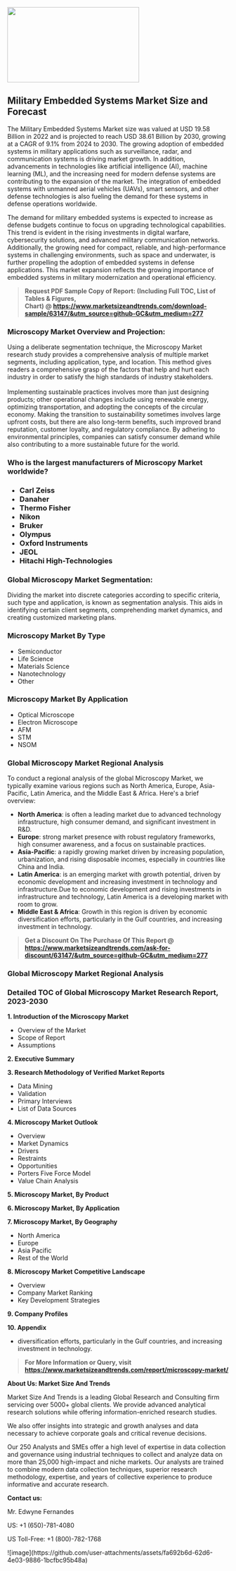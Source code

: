 <p><img class="alignnone size-medium wp-image-20088" src="https://ffe5etoiles.com/wp-content/uploads/2024/12/MST1-300x171.png" alt="" width="300" height="171" /></p><h2>Military Embedded Systems Market Size and Forecast</h2><p>The Military Embedded Systems Market size was valued at USD 19.58 Billion in 2022 and is projected to reach USD 38.61 Billion by 2030, growing at a CAGR of 9.1% from 2024 to 2030. The growing adoption of embedded systems in military applications such as surveillance, radar, and communication systems is driving market growth. In addition, advancements in technologies like artificial intelligence (AI), machine learning (ML), and the increasing need for modern defense systems are contributing to the expansion of the market. The integration of embedded systems with unmanned aerial vehicles (UAVs), smart sensors, and other defense technologies is also fueling the demand for these systems in defense operations worldwide.</p><p>The demand for military embedded systems is expected to increase as defense budgets continue to focus on upgrading technological capabilities. This trend is evident in the rising investments in digital warfare, cybersecurity solutions, and advanced military communication networks. Additionally, the growing need for compact, reliable, and high-performance systems in challenging environments, such as space and underwater, is further propelling the adoption of embedded systems in defense applications. This market expansion reflects the growing importance of embedded systems in military modernization and operational efficiency.</p></p><blockquote id="" class=""><strong>Request PDF Sample Copy of Report: (Including Full TOC, List of Tables &amp; Figures, Chart)&nbsp;@&nbsp;<strong><a href="https://www.marketsizeandtrends.com/download-sample/63147/&utm_source=github-GC&utm_medium=277" target="_blank">https://www.marketsizeandtrends.com/download-sample/63147/&utm_source=github-GC&utm_medium=277</a></strong></strong></blockquote><h3 id="" class="">Microscopy Market&nbsp;Overview and Projection:</h3><p id="" class="">Using a deliberate segmentation technique, the Microscopy Market research study provides a comprehensive analysis of multiple market segments, including application, type, and location. This method gives readers a comprehensive grasp of the factors that help and hurt each industry in order to satisfy the high standards of industry stakeholders. <br /> <br />Implementing sustainable practices involves more than just designing products; other operational changes include using renewable energy, optimizing transportation, and adopting the concepts of the circular economy. Making the transition to sustainability sometimes involves large upfront costs, but there are also long-term benefits, such improved brand reputation, customer loyalty, and regulatory compliance. By adhering to environmental principles, companies can satisfy consumer demand while also contributing to a more sustainable future for the world.</p><h3 id="" class="">Who is the largest manufacturers of&nbsp;Microscopy Market worldwide?</h3><h3 class=""><p><ul><li>Carl Zeiss </li><li> Danaher </li><li> Thermo Fisher </li><li> Nikon </li><li> Bruker </li><li> Olympus </li><li> Oxford Instruments </li><li> JEOL </li><li> Hitachi High-Technologies</li></ul></p></h3><h3 id="" class="">Global&nbsp;Microscopy Market Segmentation:</h3><p id="" class="">Dividing the market into discrete categories according to specific criteria, such type and application, is known as segmentation analysis. This aids in identifying certain client segments, comprehending market dynamics, and creating customized marketing plans.</p><h3 id="" class="">Microscopy Market&nbsp;By Type</h3><p><p><ul><li>Semiconductor </li><li> Life Science </li><li> Materials Science </li><li> Nanotechnology </li><li> Other</p></li></ul></p></p><h3 id="" class="">Microscopy Market&nbsp;By Application</h3><p class=""><p><ul><li>Optical Microscope </li><li> Electron Microscope </li><li> AFM </li><li> STM </li><li> NSOM</li></ul></p></p><h3 id="" class="">Global Microscopy Market Regional Analysis</h3><p id="" class="">To conduct a regional analysis of the global Microscopy Market, we typically examine various regions such as North America, Europe, Asia-Pacific, Latin America, and the Middle East &amp; Africa. Here's a brief overview:</p><ul><li><strong>North America</strong>: is often a leading market due to advanced technology infrastructure, high consumer demand, and significant investment in R&amp;D.</li><li><strong>Europe</strong>: strong market presence with robust regulatory frameworks, high consumer awareness, and a focus on sustainable practices.</li><li><strong>Asia-Pacific</strong>: a rapidly growing market driven by increasing population, urbanization, and rising disposable incomes, especially in countries like China and India.</li><li><strong>Latin America</strong>: is an emerging market with growth potential, driven by economic development and increasing investment in technology and infrastructure.Due to economic development and rising investments in infrastructure and technology, Latin America is a developing market with room to grow.</li><li><strong>Middle East &amp; Africa</strong>: Growth in this region is driven by economic diversification efforts, particularly in the Gulf countries, and increasing investment in technology.</li></ul><blockquote id="" class=""><strong>Get a Discount On The Purchase Of This Report @ <strong><a href="https://www.marketsizeandtrends.com/ask-for-discount/63147/&utm_source=github-GC&utm_medium=277" target="_blank">https://www.marketsizeandtrends.com/ask-for-discount/63147/&utm_source=github-GC&utm_medium=277</a></strong></strong></blockquote><h3 id="" class="">Global Microscopy Market Regional Analysis</h3><h3 id="" class="">Detailed TOC of Global Microscopy Market Research Report, 2023-2030</h3><p id="" class=""><strong>1. Introduction of the Microscopy Market</strong></p><ul><li>Overview of the Market</li><li>Scope of Report</li><li>Assumptions</li></ul><p id="" class=""><strong>2. Executive Summary</strong></p><p id="" class=""><strong>3. Research Methodology of Verified Market Reports</strong></p><ul><li>Data Mining</li><li>Validation</li><li>Primary Interviews</li><li>List of Data Sources</li></ul><p id="" class=""><strong>4. Microscopy Market Outlook</strong></p><ul><li>Overview</li><li>Market Dynamics</li><li>Drivers</li><li>Restraints</li><li>Opportunities</li><li>Porters Five Force Model</li><li>Value Chain Analysis</li></ul><p id="" class=""><strong>5. Microscopy Market, By Product</strong></p><p id="" class=""><strong>6. Microscopy Market, By Application</strong></p><p id="" class=""><strong>7. Microscopy Market, By Geography</strong></p><ul><li>North America</li><li>Europe</li><li>Asia Pacific</li><li>Rest of the World</li></ul><p id="" class=""><strong>8. Microscopy Market Competitive Landscape</strong></p><ul><li>Overview</li><li>Company Market Ranking</li><li>Key Development Strategies</li></ul><p id="" class=""><strong>9. Company Profiles</strong></p><p id="" class=""><strong>10. Appendix</strong></p><ul><li>diversification efforts, particularly in the Gulf countries, and increasing investment in technology.</li></ul><blockquote id="" class=""><strong>For More Information or Query, visit <strong><strong><a href="https://www.marketsizeandtrends.com/report/microscopy-market/" target="_blank">https://www.marketsizeandtrends.com/report/microscopy-market/</a></strong></strong></strong></blockquote><p id="" class=""><strong>About Us: Market Size And Trends</strong></p><p id="" class="">Market Size And Trends is a leading Global Research and Consulting firm servicing over 5000+ global clients. We provide advanced analytical research solutions while offering information-enriched research studies.</p><p id="" class="">We also offer insights into strategic and growth analyses and data necessary to achieve corporate goals and critical revenue decisions.</p><p id="" class="">Our 250 Analysts and SMEs offer a high level of expertise in data collection and governance using industrial techniques to collect and analyze data on more than 25,000 high-impact and niche markets. Our analysts are trained to combine modern data collection techniques, superior research methodology, expertise, and years of collective experience to produce informative and accurate research.</p><p id="" class=""><strong>Contact us:</strong></p><p id="" class="">Mr. Edwyne Fernandes</p><p id="" class="">US: +1 (650)-781-4080</p><p id="" class="">US Toll-Free: +1 (800)-782-1768</p>
![image](https://github.com/user-attachments/assets/fa692b6d-62d6-4e03-9886-1bcfbc95b48a)

